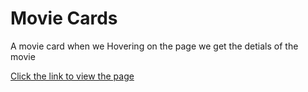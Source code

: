 <h1>Movie Cards</h1>
<p>A movie card when we Hovering on the page we get the detials of the movie</p>
<a href="https://durgaprasad-237.github.io/MovieCards/">Click the link to view the page</a>
